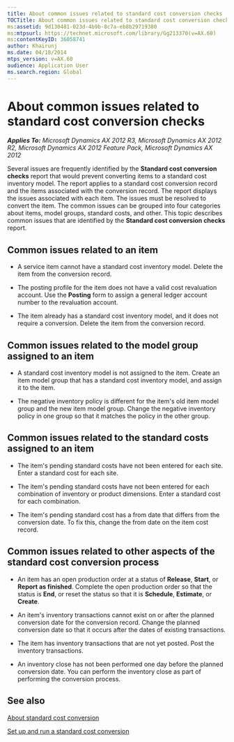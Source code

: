```yaml
---
title: About common issues related to standard cost conversion checks
TOCTitle: About common issues related to standard cost conversion checks
ms:assetid: 9d130481-023d-4b9b-8c7a-eb8b29719380
ms:mtpsurl: https://technet.microsoft.com/library/Gg213370(v=AX.60)
ms:contentKeyID: 36058741
author: Khairunj
ms.date: 04/18/2014
mtps_version: v=AX.60
audience: Application User
ms.search.region: Global
---
```


# About common issues related to standard cost conversion checks 


_**Applies To:** Microsoft Dynamics AX 2012 R3, Microsoft Dynamics AX 2012 R2, Microsoft Dynamics AX 2012 Feature Pack, Microsoft Dynamics AX 2012_

Several issues are frequently identified by the **Standard cost conversion checks** report that would prevent converting items to a standard cost inventory model. The report applies to a standard cost conversion record and the items associated with the conversion record. The report displays the issues associated with each item. The issues must be resolved to convert the item. The common issues can be grouped into four categories about items, model groups, standard costs, and other. This topic describes common issues that are identified by the **Standard cost conversion checks** report.

## Common issues related to an item

  - A service item cannot have a standard cost inventory model. Delete the item from the conversion record.

  - The posting profile for the item does not have a valid cost revaluation account. Use the **Posting** form to assign a general ledger account number to the revaluation account.

  - The item already has a standard cost inventory model, and it does not require a conversion. Delete the item from the conversion record.

## Common issues related to the model group assigned to an item

  - A standard cost inventory model is not assigned to the item. Create an item model group that has a standard cost inventory model, and assign it to the item.

  - The negative inventory policy is different for the item's old item model group and the new item model group. Change the negative inventory policy in one group so that it matches the policy in the other group.

## Common issues related to the standard costs assigned to an item

  - The item's pending standard costs have not been entered for each site. Enter a standard cost for each site.

  - The item's pending standard costs have not been entered for each combination of inventory or product dimensions. Enter a standard cost for each combination.

  - The item's pending standard cost has a from date that differs from the conversion date. To fix this, change the from date on the item cost record.

## Common issues related to other aspects of the standard cost conversion process

  - An item has an open production order at a status of **Release**, **Start**, or **Report as finished**. Complete the open production order so that the status is **End**, or reset the status so that it is **Schedule**, **Estimate**, or **Create**.

  - An item's inventory transactions cannot exist on or after the planned conversion date for the conversion record. Change the planned conversion date so that it occurs after the dates of existing transactions.

  - The item has inventory transactions that are not yet posted. Post the inventory transactions.

  - An inventory close has not been performed one day before the planned conversion date. You can perform the inventory close as part of performing the conversion process.

## See also

[About standard cost conversion](about-standard-cost-conversion.md)

[Set up and run a standard cost conversion](set-up-and-run-a-standard-cost-conversion.md)

  


